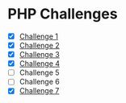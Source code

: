 # PHP Challenges

- [x] [Challenge 1](https://github.com/esron/php_challenges/tree/main/challenge_1)
- [x] [Challenge 2](https://github.com/esron/php_challenges/tree/main/challenge_2)
- [x] [Challenge 3](https://github.com/esron/php_challenges/tree/main/challenge_3)
- [x] [Challenge 4](https://github.com/esron/php_challenges/tree/main/challenge_4)
- [ ] Challenge 5
- [ ] Challenge 6
- [x] [Challenge 7](https://github.com/esron/php_challenges/tree/main/challenge_7)

